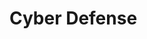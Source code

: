 # Cyber Defense

[](cia-triad)

[](cybersecurity-for-pre-beginners)

[](a-short-introduction-to-the-major-cyber-disciplines)

[](the-three-a-s-of-security-authentication-authorization-and-accounting)

[](understand-the-different-types-of-cyber-threats)

[](understand-the-different-types-of-hackers)

[](safeguard-your-data-by-implementing-different-cyber-security-controls)

[](threat-actors-in-cyberspace)

[](cyber-kill-chain-protect-your-system-by-understanding-the-attackers-methods)

[](be-malware-aware-what-are-the-different-types-of-malware)

[](learn-about-the-different-ways-malware-can-infect-your-system)

[](stop-cyberattacks-before-they-start-with-an-intrusion-detection-system)

[](watch-out-for-these-visual-signs-of-a-malware-infection)

[](dont-let-a-dos-attack-take-you-down)

[](be-aware-of-person-in-the-middle-attacks-and-take-steps-to-prevent-them)

[](be-botnet-and-zombie-aware-for-a-safer-internet)

[](data-loss-prevention-keep-your-data-safe-part-1)

[](don-t-let-a-corrupt-bios-ruin-your-computer-bios-security-helps-keep-your-computer-safe)

[](stay-protected-from-bluetooth-threats)

[](data-loss-prevention-keep-your-data-safe-part-2)

[](protect-your-organization-by-learning-common-cyber-attack-classifications)

[](how-do-intrusion-detection-systems-work)

[](keep-your-data-safe-encrypt-your-wireless-devices)

[](your-business-information-system-complete-and-secure)

[](securing-windows-an-introduction-to-windows-group-policy)
